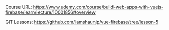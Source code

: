 
Course URL:
https://www.udemy.com/course/build-web-apps-with-vuejs-firebase/learn/lecture/10001856#overview


GIT Lessons:
https://github.com/iamshaunjp/vue-firebase/tree/lesson-5

